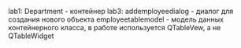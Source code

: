 lab1:
Department - контейнер
lab3:
addemployeedialog - диалог для создания нового объекта
employeetablemodel - модель данных контейнерного класса, в работе используется QTableVew, а не QTableWidget
